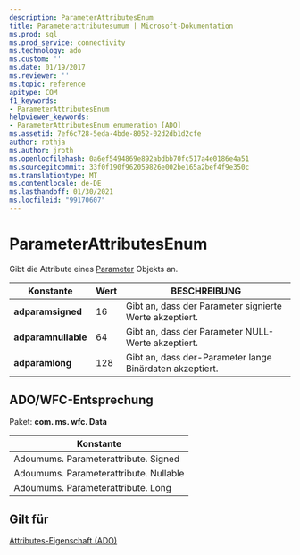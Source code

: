 ```yaml
---
description: ParameterAttributesEnum
title: Parameterattributesumum | Microsoft-Dokumentation
ms.prod: sql
ms.prod_service: connectivity
ms.technology: ado
ms.custom: ''
ms.date: 01/19/2017
ms.reviewer: ''
ms.topic: reference
apitype: COM
f1_keywords:
- ParameterAttributesEnum
helpviewer_keywords:
- ParameterAttributesEnum enumeration [ADO]
ms.assetid: 7ef6c728-5eda-4bde-8052-02d2db1d2cfe
author: rothja
ms.author: jroth
ms.openlocfilehash: 0a6ef5494869e892abdbb70fc517a4e0186e4a51
ms.sourcegitcommit: 33f0f190f962059826e002be165a2bef4f9e350c
ms.translationtype: MT
ms.contentlocale: de-DE
ms.lasthandoff: 01/30/2021
ms.locfileid: "99170607"
---
```

# <a name="parameterattributesenum"></a>ParameterAttributesEnum
Gibt die Attribute eines [Parameter](./parameter-object.md) Objekts an.  
  
|Konstante|Wert|BESCHREIBUNG|  
|--------------|-----------|-----------------|  
|**adparamsigned**|16|Gibt an, dass der Parameter signierte Werte akzeptiert.|  
|**adparamnullable**|64|Gibt an, dass der Parameter NULL-Werte akzeptiert.|  
|**adparamlong**|128|Gibt an, dass der-Parameter lange Binärdaten akzeptiert.|  
  
## <a name="adowfc-equivalent"></a>ADO/WFC-Entsprechung  
 Paket: **com. ms. wfc. Data**  
  
|Konstante|  
|--------------|  
|Adoumums. Parameterattribute. Signed|  
|Adoumums. Parameterattribute. Nullable|  
|Adoumums. Parameterattribute. Long|  
  
## <a name="applies-to"></a>Gilt für  
 [Attributes-Eigenschaft (ADO)](./attributes-property-ado.md)